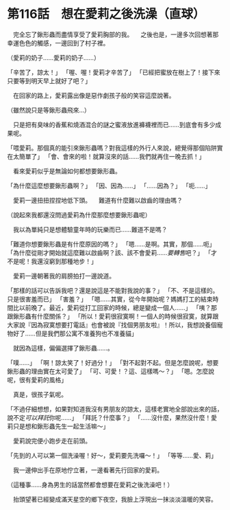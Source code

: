 # 第116話　想在愛莉之後洗澡（直球）

　完全忘了鍬形蟲而盡情享受了愛莉胸部的我。
　之後也是，一邊多次回想著那幸運色色的觸感，一邊回到了村子裡。

（愛莉的奶子……愛莉的奶子……）

「辛苦了，諒太！」
「喔、喔！愛莉才辛苦了」
「已經把蜜放在樹上了！接下來只要等到明天早上就好了吧？」

　在回家的路上，愛莉露出像是惡作劇孩子般的笑容這麼說著。

（雖然說只是等鍬形蟲飛來...）

　只是把有臭味的香蕉和燒酒混合的謎之蜜液放進褲襪裡而已……到底會有多少成果呢。

「喂愛莉。那個真的能引來鍬形蟲嗎？對我這樣的外行人來說，總覺得那個陷阱實在太簡單了」
「會、會來的啦！就算沒來的話……我們就再住一晚去抓！」

　看來愛莉似乎是無論如何都想要鍬形蟲。

「為什麼這麼想要鍬形蟲啊？」
「因、因為……」
「……因為？」
「呃……」

　愛莉一邊扭扭捏捏地低下頭。
　難道有什麼難以啟齒的理由嗎？

（說起來我都還沒問過愛莉為什麼那麼想要鍬形蟲呢）

　我以為單純只是想體驗童年時的玩樂而已……難道不是嗎？

「難道你想要鍬形蟲是有什麼原因的嗎？」
「嗯……是啊。其實，那個……呃」
「為什麼從剛才開始就這麼難以啟齒啊？該、該不會愛莉……*要轉售*吧？」
「才不是呢！我還沒窮到那種地步！」

　愛莉一邊朝著我的肩膀拍打一邊說道。

「那樣的話可以告訴我吧？還是說這是不能對我說的事？」
「不、不是這樣的。只是很害羞而已」
「害羞？」
「嗯……其實，從今年開始呢？媽媽打工的結束時間比以前晚了。最近，愛莉從打工回家的時候，總是變成一個人…...」
「咦？那跟鍬形蟲有什麼關係？」
「所以！愛莉很寂寞啊！一個人的時候很寂寞，就算跟大家說『因為寂寞想要打電話』也會被說『找個男朋友啦』！所以，我想說養個寵物好了……但是我們那公寓不准養狗也不准養貓」

　就因為這樣，偏偏選擇了鍬形蟲……。

「噗……」
「啊！諒太笑了！好過分！」
「對不起對不起。但是怎麼說呢，想要鍬形蟲的理由實在太可愛了」
「可、可愛！？這、這樣嗎～？」
「嗯。怎麼說呢，很有愛莉的風格」

　真是，很孩子氣呢。

「不過仔細想想，如果對知道我沒有男朋友的諒太，這樣老實地全部說出來的話，說不定*可以拜託*你呢……」
「拜託？什麼事？」
「……沒什麼，果然沒什麼！愛莉只是想和鍬形蟲先生一起生活嘛～」

　愛莉說完便小跑步走在前頭。

「先到的人可以第一個洗澡喔！好～，愛莉要先洗囉～！」
「等等……愛、莉」

　我一邊伸出手在原地佇立著，一邊看著先行回家的愛莉。

（這種事……身為男生的話當然都會想要在愛莉之後洗澡吧！）

　抬頭望著已經變成滿天星空的鄉下夜空，我臉上浮現出一抹淡淡溫暖的笑容。